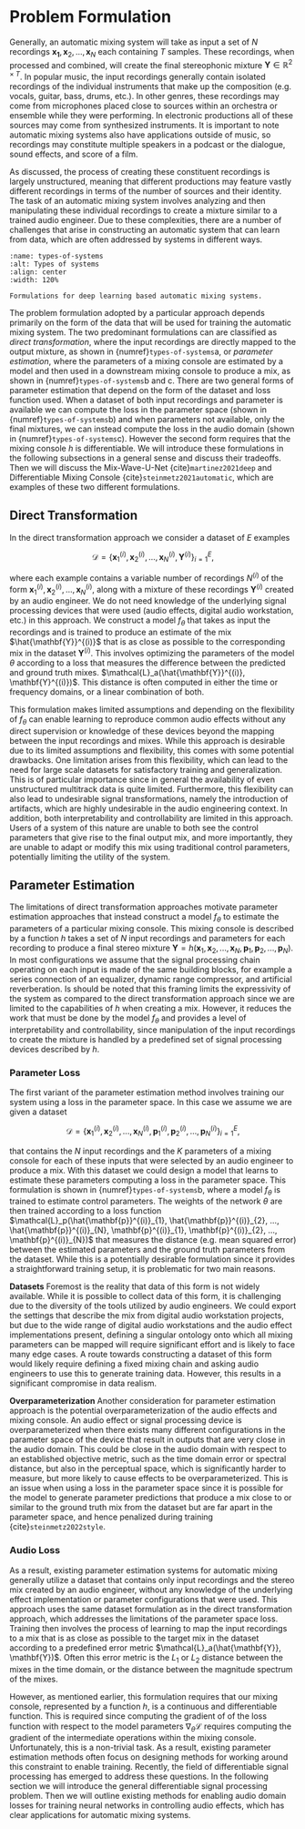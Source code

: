 # Problem Formulation

Generally, an automatic mixing system will take as input a set of $N$ recordings $\mathbf{x_1}, \mathbf{x}_2, ..., \mathbf{x}_N$ each containing $T$ samples. These recordings, when processed and combined, will create the final stereophonic mixture $\mathbf{Y} \in \mathbb{R}^{2 \times T}$. In popular music, the input recordings generally contain isolated recordings of the individual instruments that make up the composition (e.g. vocals, guitar, bass, drums, etc.). In other genres, these recordings may come from microphones placed close to sources within an orchestra or ensemble while they were performing. In electronic productions all of these sources may come from synthesized instruments. It is important to note automatic mixing systems also have applications outside of music, so recordings may constitute multiple speakers in a podcast or the dialogue, sound effects, and score of a film.

As discussed, the process of creating these constituent recordings is largely unstructured, meaning that different productions may feature vastly different recordings in terms of the number of sources and their identity. The task of an automatic mixing system involves analyzing and then manipulating these individual recordings to create a mixture similar to a trained audio engineer. Due to these complexities, there are a number of challenges that arise in constructing an automatic system that can learn from data, which are often addressed by systems in different ways.

```{figure} /assets/figures/types-of-systems.svg
:name: types-of-systems
:alt: Types of systems
:align: center
:width: 120%

Formulations for deep learning based automatic mixing systems.
```

The problem formulation adopted by a particular approach depends primarily on the form of the data that will be used for training the automatic mixing system. The two predominant formulations can are classified as *direct transformation*, where the input recordings are directly mapped to the output mixture, as shown in {numref}`types-of-systems`a, or *parameter estimation*, where the parameters of a mixing console are estimated by a model and then used in a downstream mixing console to produce a mix, as shown in {numref}`types-of-systems`b and c. 
There are two general forms of parameter estimation that depend on the form of the dataset and loss function used. When a dataset of both input recordings and parameter is available we can compute the loss in the parameter space (shown in {numref}`types-of-systems`b) and when parameters not available, only the final mixtures, we can instead compute the loss in the audio domain (shown in {numref}`types-of-systems`c). However the second form requires that the mixing console $h$ is differentiable. We will introduce these formulations in the following subsections in a general sense and discuss their tradeoffs. Then we will discuss the Mix-Wave-U-Net {cite}`martinez2021deep` and Differentiable Mixing Console {cite}`steinmetz2021automatic`, which are examples of these two different formulations.

## Direct Transformation

In the direct transformation approach we consider a dataset of $E$ examples

$$
\mathcal{D} = \{  \mathbf{x}^{(i)}_{1}, \mathbf{x}^{(i)}_{2}, ..., \mathbf{x}^{(i)}_{N}, \mathbf{Y}^{(i)} \}_{i=1}^E,
$$

where each example contains a variable number of recordings $N^{(i)}$ of the form $\mathbf{x}^{(i)}_{1}, \mathbf{x}^{(i)}_{2}, ..., \mathbf{x}^{(i)}_{N}$, along with a mixture of these recordings $\mathbf{Y}^{(i)}$ created by an audio engineer. 
We do not need knowledge of the underlying signal processing devices that were used (audio effects, digital audio workstation, etc.) in this approach. 
We construct a model $f_\theta$ that takes as input the recordings and is trained to produce an estimate of the mix $\hat{\mathbf{Y}}^{(i)}$ that is as close as possible to the corresponding mix in the dataset $\mathbf{Y}^{(i)}$. 
This involves optimizing the parameters of the model $\theta$ according to a loss that measures the difference between the predicted and ground truth mixes. $\mathcal{L}_a(\hat{\mathbf{Y}}^{(i)}, \mathbf{Y}^{(i)})$. This distance is often computed in either the time or frequency domains, or a linear combination of both. 

This formulation makes limited assumptions and depending on the flexibility of $f_\theta$ can enable learning to reproduce common audio effects without any direct supervision or knowledge of these devices beyond the mapping between the input recordings and mixes.
While this approach is desirable due to its limited assumptions and flexibility, this comes with some potential drawbacks. One limitation arises from this flexibility, which can lead to the need for large scale datasets for satisfactory training and generalization. This is of particular importance since in general the availability of even unstructured multitrack data is quite limited. Furthermore, this flexibility can also lead to undesirable signal transformations, namely the introduction of artifacts, which are highly undesirable in the audio engineering context. In addition, both interpretability and controllability are limited in this approach. Users of a system of this nature are unable to both see the control parameters that give rise to the final output mix, and more importantly, they are unable to adapt or modify this mix using traditional control parameters, potentially limiting the utility of the system.

## Parameter Estimation

The limitations of direct transformation approaches motivate parameter estimation approaches that instead construct a model $f_\theta$ to estimate the parameters of a particular mixing console. This mixing console is described by a function $h$ takes a set of $N$ input recordings and parameters for each recording to produce a final stereo mixture $\mathbf{Y} = h(\mathbf{x}_{1}, \mathbf{x}_{2}, ..., \mathbf{x}_{N}, \mathbf{p}_1, \mathbf{p}_2, ..., \mathbf{p}_N)$. In most configurations we assume that the signal processing chain operating on each input is made of the same building blocks, for example a series connection of an equalizer, dynamic range compressor, and artificial reverberation.
Is should be noted that this framing limits the expressivity of the system as compared to the direct transformation approach since we are limited to the capabilities of $h$ when creating a mix. However, it reduces the work that must be done by the model $f_\theta$ and provides a level of interpretability and controllability, since manipulation of the input recordings to create the mixture is handled by a predefined set of signal processing devices described by $h$.

### Parameter Loss

The first variant of the parameter estimation method involves training our system using a loss in the parameter space. In this case we assume we are given a dataset 

$$
    \mathcal{D} = \{ \mathbf{x}^{(i)}_{1}, \mathbf{x}^{(i)}_{2}, ..., \mathbf{x}^{(i)}_{N}, \mathbf{p}^{(i)}_{1}, \mathbf{p}^{(i)}_{2}, ..., \mathbf{p}^{(i)}_{N} \}_{i=1}^E,
$$

that contains the $N$ input recordings and the $K$ parameters of a mixing console for each of these inputs that were selected by an audio engineer to produce a mix.
With this dataset we could design a model that learns to estimate these parameters computing a loss in the parameter space. This formulation is shown in {numref}`types-of-systems`b, where a model $f_\theta$ is trained to estimate control parameters. The weights of the network $\theta$ are then trained according to a loss function $\mathcal{L}_p(\hat{\mathbf{p}}^{(i)}_{1}, \hat{\mathbf{p}}^{(i)}_{2}, ..., \hat{\mathbf{p}}^{(i)}_{N}, \mathbf{p}^{(i)}_{1}, \mathbf{p}^{(i)}_{2}, ..., \mathbf{p}^{(i)}_{N})$ that measures the distance (e.g. mean squared error) between the estimated parameters and the ground truth parameters from the dataset. While this is a potentially desirable formulation since it provides a straightforward training setup, it is problematic for two main reasons.

**Datasets** Foremost is the reality that data of this form is not widely available. While it is possible to collect data of this form, it is challenging due to the diversity of the tools utilized by audio engineers. We could export the settings that describe the mix from digital audio workstation projects, but due to the wide range of digital audio workstations and the audio effect implementations present, defining a singular ontology onto which all mixing parameters can be mapped will require significant effort and is likely to face many edge cases. A route towards constructing a dataset of this form would likely require defining a fixed mixing chain and asking audio engineers to use this to generate training data. However, this results in a significant compromise in data realism.

**Overparameterization** Another consideration for parameter estimation approach is the potential overparameterization of the audio effects and mixing console. An audio effect or signal processing device is overparameterized when there exists many different configurations in the parameter space of the device that result in outputs that are very close in the audio domain. 
This could be close in the audio domain with respect to an established objective metric, such as the time domain error or spectral distance, but also in the perceptual space, which is significantly harder to measure, but more likely to cause effects to be overparameterized. 
This is an issue when using a loss in the parameter space since it is possible for the model to generate parameter predictions that produce a mix close to or similar to the ground truth mix from the dataset but are far apart in the parameter space, and hence penalized during training {cite}`steinmetz2022style`.

### Audio Loss

As a result, existing parameter estimation systems for automatic mixing generally utilize a dataset that contains only input recordings and the stereo mix created by an audio engineer, without any knowledge of the underlying effect implementation or parameter configurations that were used. This approach uses the same dataset formulation as in the direct transformation approach, which addresses the limitations of the parameter space loss. Training then involves the process of learning to map the input recordings to a mix that is as close as possible to the target mix in the dataset according to a predefined error metric $\mathcal{L}_a(\hat{\mathbf{Y}}, \mathbf{Y})$. Often this error metric is the $L_1$ or $L_2$ distance between the mixes in the time domain, or the distance between the magnitude spectrum of the mixes. 

However, as mentioned earlier, this formulation requires that our mixing console, represented by a function $h$, is a continuous and differentiable function.
This is required since computing the gradient of of the loss function with respect to the model parameters $\nabla_\theta \mathcal{L}$ requires computing the gradient of the intermediate operations within the mixing console. 
Unfortunately, this is a non-trivial task. 
As a result, existing parameter estimation methods often focus on designing methods for working around this constraint to enable training. 
Recently, the field of differentiable signal processing has emerged to address these questions. 
In the following section we will introduce the general differentiable signal processing problem. 
Then we will outline existing methods for enabling audio domain losses for training neural networks in controlling audio effects, which has clear applications for automatic mixing systems. 
